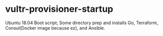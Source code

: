 # vultr-provisioner-startup
Ubuntu 18.04 Boot script; Some directory prep and installs Go, Terraform, Consul(Docker image because ez), and Ansible.
